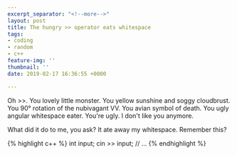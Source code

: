 ```yaml
---
excerpt_separator: "<!--more-->"
layout: post
title: The hungry >> operator eats whitespace
tags:
- coding
- random
- c++
feature-img: ''
thumbnail: ''
date: 2019-02-17 16:36:55 +0000

---
```

Oh >>. You lovely little monster. You yellow sunshine and soggy cloudbrust. You 90° rotation of the nubivagant VV. You avian symbol of death. You ugly angular whitespace eater. You're ugly. I don't like you anymore.  
<!--more-->

What did it do to me, you ask? It ate away my whitespace. Remember this?

{% highlight c++ %}
	int input;
    cin >> input;
    // ...
{% endhighlight %}